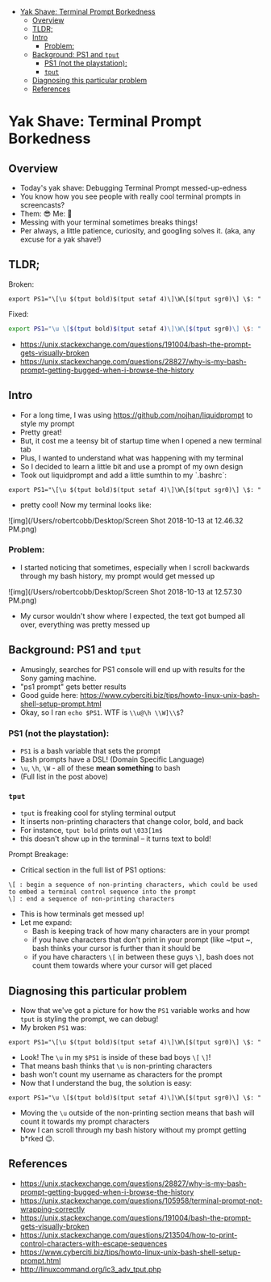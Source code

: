   - [Yak Shave: Terminal Prompt Borkedness](#sec-1)
    - [Overview](#sec-1-1)
    - [TLDR;](#sec-1-2)
    - [Intro](#sec-1-3)
      - [Problem:](#sec-1-3-1)
    - [Background: PS1 and `tput`](#sec-1-4)
      - [PS1 (not the playstation):](#sec-1-4-1)
      - [`tput`](#sec-1-4-2)
    - [Diagnosing this particular problem](#sec-1-5)
    - [References](#sec-1-6)

# Yak Shave: Terminal Prompt Borkedness<a id="sec-1"></a>

## Overview<a id="sec-1-1"></a>

-   Today's yak shave: Debugging Terminal Prompt messed-up-edness
-   You know how you see people with really cool terminal prompts in screencasts?
-   Them: :sunglasses: Me: :eyes:
-   Messing with your terminal sometimes breaks things!
-   Per always, a little patience, curiosity, and googling solves it. (aka, any excuse for a yak shave!)

## TLDR;<a id="sec-1-2"></a>

Broken:

```
export PS1="\[\u $(tput bold)$(tput setaf 4)\]\W\[$(tput sgr0)\] \$: "
```

Fixed:

```bash
export PS1="\u \[$(tput bold)$(tput setaf 4)\]\W\[$(tput sgr0)\] \$: "
```

-   <https://unix.stackexchange.com/questions/191004/bash-the-prompt-gets-visually-broken>
-   <https://unix.stackexchange.com/questions/28827/why-is-my-bash-prompt-getting-bugged-when-i-browse-the-history>

## Intro<a id="sec-1-3"></a>

-   For a long time, I was using <https://github.com/nojhan/liquidprompt> to style my prompt
-   Pretty great!
-   But, it cost me a teensy bit of startup time when I opened a new terminal tab
-   Plus, I wanted to understand what was happening with my terminal
-   So I decided to learn a little bit and use a prompt of my own design
-   Took out liquidprompt and add a little sumthin to my \`.bashrc\`:

```
export PS1="\[\u $(tput bold)$(tput setaf 4)\]\W\[$(tput sgr0)\] \$: "
```

-   pretty cool! Now my terminal looks like:

![img](/Users/robertcobb/Desktop/Screen Shot 2018-10-13 at 12.46.32 PM.png)

### Problem:<a id="sec-1-3-1"></a>

-   I started noticing that sometimes, especially when I scroll backwards through my bash history, my prompt would get messed up

![img](/Users/robertcobb/Desktop/Screen Shot 2018-10-13 at 12.57.30 PM.png)

-   My cursor wouldn't show where I expected, the text got bumped all over, everything was pretty messed up

## Background: PS1 and `tput`<a id="sec-1-4"></a>

-   Amusingly, searches for PS1 console will end up with results for the Sony gaming machine.
-   "ps1 prompt" gets better results
-   Good guide here: <https://www.cyberciti.biz/tips/howto-linux-unix-bash-shell-setup-prompt.html>
-   Okay, so I ran `echo $PS1`. WTF is `\\u@\h \\W]\\$`?

### PS1 (not the playstation):<a id="sec-1-4-1"></a>

-   `PS1` is a bash variable that sets the prompt
-   Bash prompts have a DSL! (Domain Specific Language)
-   `\u`, `\h`, `\W` - all of these **mean something** to bash
-   (Full list in the post above)

### `tput`<a id="sec-1-4-2"></a>

-   `tput` is freaking cool for styling terminal output
-   It inserts <span class="underline">non-printing characters</span> that change color, bold, and back
-   For instance, `tput bold` prints out `\033[1m$`
-   this doesn't show up in the terminal &#x2013; it turns text to bold!

Prompt Breakage:

-   Critical section in the full list of PS1 options:

```text
\[ : begin a sequence of non-printing characters, which could be used to embed a terminal control sequence into the prompt
\] : end a sequence of non-printing characters
```

-   This is how terminals get messed up!
-   Let me expand:
    -   Bash is keeping track of how many characters are in your prompt
    -   if you have characters that <span class="underline">don't print</span> in your prompt (like ~tput ~, bash thinks your cursor is further than it should be
    -   if you have characters `\[` in between these guys `\]`, bash does not count them towards where your cursor will get placed

## Diagnosing this particular problem<a id="sec-1-5"></a>

-   Now that we've got a picture for how the `PS1` variable works and how `tput` is styling the prompt, we can debug!
-   My broken `PS1` was:

```
export PS1="\[\u $(tput bold)$(tput setaf 4)\]\W\[$(tput sgr0)\] \$: "
```

-   Look! The `\u` in my `$PS1` is inside of these bad boys `\[` `\]`!
-   That means bash thinks that `\u` is non-printing characters
-   <span class="underline">bash won't count my username as characters for the prompt</span>
-   Now that I understand the bug, the solution is easy:

```
export PS1="\u \[$(tput bold)$(tput setaf 4)\]\W\[$(tput sgr0)\] \$: "
```

-   Moving the `\u` outside of the non-printing section means that bash will count it towards my prompt characters
-   Now I can scroll through my bash history without my prompt getting b\*rked :relieved:.

## References<a id="sec-1-6"></a>

-   <https://unix.stackexchange.com/questions/28827/why-is-my-bash-prompt-getting-bugged-when-i-browse-the-history>
-   <https://unix.stackexchange.com/questions/105958/terminal-prompt-not-wrapping-correctly>
-   <https://unix.stackexchange.com/questions/191004/bash-the-prompt-gets-visually-broken>
-   <https://unix.stackexchange.com/questions/213504/how-to-print-control-characters-with-escape-sequences>
-   <https://www.cyberciti.biz/tips/howto-linux-unix-bash-shell-setup-prompt.html>
-   <http://linuxcommand.org/lc3_adv_tput.php>
